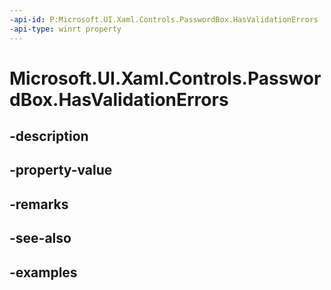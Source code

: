 ```yaml
---
-api-id: P:Microsoft.UI.Xaml.Controls.PasswordBox.HasValidationErrors
-api-type: winrt property
---
```


# Microsoft.UI.Xaml.Controls.PasswordBox.HasValidationErrors

<!--
public bool HasValidationErrors { get; }
-->


## -description

## -property-value

## -remarks

## -see-also

## -examples


